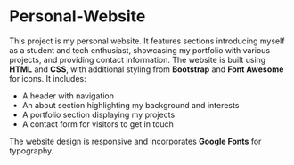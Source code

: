 # Personal-Website

This project is my personal website. It features sections introducing myself as a student and tech enthusiast, showcasing my portfolio with various projects, and providing contact information. The website is built using **HTML** and **CSS**, with additional styling from **Bootstrap** and **Font Awesome** for icons. It includes:
- A header with navigation
- An about section highlighting my background and interests
- A portfolio section displaying my projects
- A contact form for visitors to get in touch

The website design is responsive and incorporates **Google Fonts** for typography.

